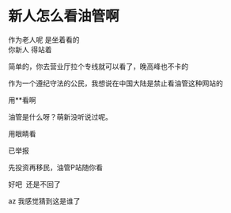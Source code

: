 # 新人怎么看油管啊


作为老人呢 是坐着看的<br />
你新人 得站着

简单的，你去营业厅拉个专线就可以看了，晚高峰也不卡的

作为一个遵纪守法的公民，我想说在中国大陆是禁止看油管这种网站的<img src="static/image/smiley/default/lol.gif" smilieid="12" border="0" alt="" />

用**看啊

油管是什么呀？萌新没听说过呢。<img id="aimg_QTy5q" onclick="zoom(this, this.src, 0, 0, 0)" class="zoom" src="https://cdn.jsdelivr.net/gh/hishis/forum-master/public/images/patch.gif" onmouseover="img_onmouseoverfunc(this)" onload="thumbImg(this)" border="0" alt="" />

用眼睛看

已举报

先投资再移民，油管P站随你看<img src="static/image/smiley/default/lol.gif" smilieid="12" border="0" alt="" />

好吧&nbsp;&nbsp;还是不回了

az 我感觉猜到这是谁了
